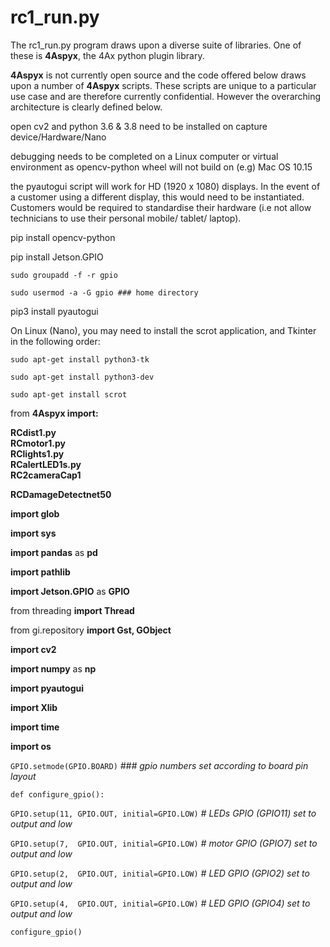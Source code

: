 # rc1_run.py

The rc1_run.py program draws upon a diverse suite of libraries. One of these is __4Aspyx__, the 4Ax python plugin library.

__4Aspyx__ is not currently open source and the code offered below draws upon a number of __4Aspyx__ scripts. These scripts are unique to a particular use case and are therefore
currently confidential. However the overarching architecture is clearly defined below.


open cv2 and python 3.6 & 3.8 need to be installed on capture device/Hardware/Nano

debugging needs to be completed on a Linux computer or virtual environment as opencv-python wheel will not build on (e.g) Mac OS 10.15

the pyautogui script will work for HD (1920 x 1080) displays. In the event of a customer using a different display, this would need to be instantiated. Customers would be required to standardise their hardware (i.e not allow technicians to use their personal mobile/ tablet/ laptop).    

pip install opencv-python

pip install Jetson.GPIO

	sudo groupadd -f -r gpio
 
	sudo usermod -a -G gpio ### home directory
 
pip3 install pyautogui	

On Linux (Nano), you may need to install the scrot application, and Tkinter in the following order:

	sudo apt-get install python3-tk

	sudo apt-get install python3-dev

	sudo apt-get install scrot
	
from __4Aspyx import:__
 
__RCdist1.py__  
__RCmotor1.py__  
__RClights1.py__  
__RCalertLED1s.py__  
__RC2cameraCap1__

__RCDamageDetectnet50__

__import glob__	

__import sys__	

__import pandas__ as __pd__

__import pathlib__

__import Jetson.GPIO__ as __GPIO__ 

from threading __import Thread__

from gi.repository __import Gst, GObject__

__import cv2__

__import numpy__ as __np__

__import pyautogui__

__import Xlib__

__import time__

__import os__


`GPIO.setmode(GPIO.BOARD)`			_### gpio numbers set according to board pin layout_

`def configure_gpio():`
  
`GPIO.setup(11, GPIO.OUT, initial=GPIO.LOW)`	_# LEDs GPIO  (GPIO11) set to output and low_

`GPIO.setup(7,  GPIO.OUT, initial=GPIO.LOW)`	_# motor GPIO (GPIO7) set to output and low_

`GPIO.setup(2,  GPIO.OUT, initial=GPIO.LOW)`	_# LED GPIO (GPIO2) set to output and low_

`GPIO.setup(4,  GPIO.OUT, initial=GPIO.LOW)`	_# LED GPIO (GPIO4) set to output and low_

`configure_gpio()`
